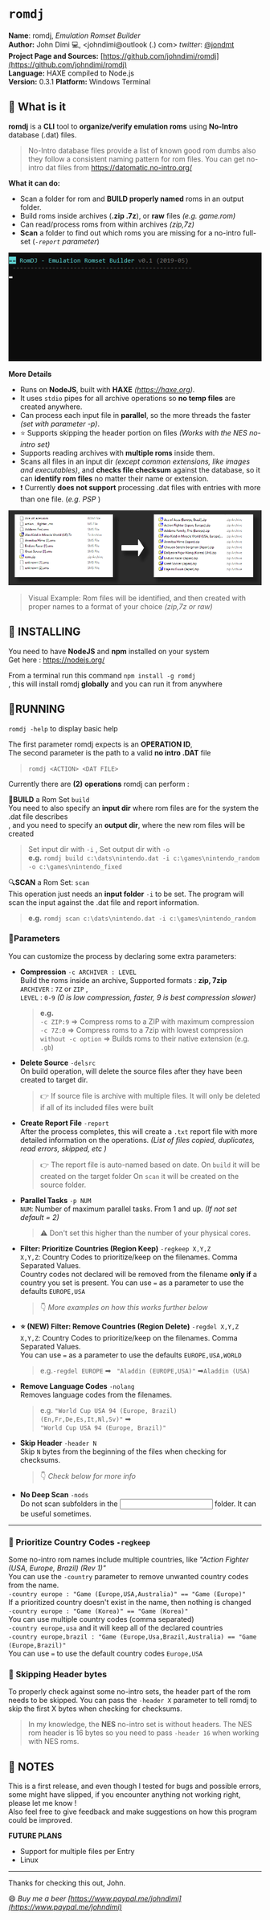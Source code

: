 # `romdj`

**Name**: romdj, *Emulation Romset Builder*   
**Author:** John Dimi :computer:, <johndimi@outlook (.) com> *twitter*: [@jondmt](https://twitter.com/jondmt)  
**Project Page and Sources:** [https://github.com/johndimi/romdj](https://github.com/johndimi/romdj)  
**Language:** HAXE compiled to Node.js  
**Version:** 0.3.1 **Platform:** Windows Terminal  


## :mega: What is it

**romdj** is a **CLI** tool to **organize/verify emulation roms** using **No-Intro** database (.dat) files.

> No-Intro database files provide a list of known good rom dumbs also they follow a consistent naming pattern for rom files. You can get no-intro dat files from https://datomatic.no-intro.org/

**What it can do:**  

- Scan a folder for rom  and **BUILD properly named** roms in an output folder.
- Build roms inside archives (**.zip .7z**), or **raw** files *(e.g. game.rom)*
- Can read/process roms from within archives *(zip,7z)*
- **Scan** a folder to find out which roms you are missing for a no-intro full-set  (*`-report` parameter*)


![Run Example](media/demorun1.gif)  

**More Details**

- Runs on **NodeJS**, built with **HAXE** *(https://haxe.org)*.
- It uses `stdio` pipes for all archive operations so **no temp files** are created anywhere.
- Can process each input file in **parallel**, so the more threads the faster *(set with parameter -p)*.
- :star: Supports skipping the header portion on files *(Works with the NES no-intro set)*
- Supports reading archives with **multiple roms** inside them.
- Scans all files in an input dir *(except common extensions, like images and executables)*, and **checks file checksum** against the database, so it can **identify rom files** no matter their name or extension.
- :exclamation: Currently **does not support** processing .dat files with entries with more than one file. (*e.g. PSP* )

![visual example](media/file_example.png)  
> Visual Example: Rom files will be identified, and then created with proper names to a format of your choice *(zip,7z or raw)*

## :construction_worker: ​INSTALLING

You need to have **NodeJS** and **npm** installed on your system  
Get here : https://nodejs.org/

From a terminal run this command `npm install -g romdj`   
, this will install romdj **globally** and you can run it from anywhere

## :running:RUNNING

`romdj -help` to display basic help

The first parameter romdj expects is an **OPERATION ID**,   
The second parameter is the path to a valid **no intro .DAT** file  

> `romdj <ACTION> <DAT FILE>`   

Currently there are **(2)** **operations** romdj can perform :

:wrench:**BUILD** a Rom Set `build`  
You need to also specify an **input dir** where rom files are for the system the .dat file describes  
, and you need to specify an **output dir**, where the new rom files will be created  

> Set input dir with `-i`  , Set output dir with `-o`  
> **e.g.** `romdj build c:\dats\nintendo.dat -i c:\games\nintendo_random -o c:\games\nintendo_fixed`

:mag:**SCAN** a Rom Set: `scan`  
This operation just needs an **input folder** `-i` to be set. The program will scan the input against the .dat file and report information.  

> **e.g.** `romdj scan c:\dats\nintendo.dat -i c:\games\nintendo_random`

### :hammer:**Parameters**  
You can customize the process by declaring some extra parameters:  

- **Compression** `-c ARCHIVER : LEVEL`   
  Build the roms inside an archive, Supported formats : **zip, 7zip**  
  `ARCHIVER` : `7Z` or `ZIP` ,  
  `LEVEL` : `0-9` *(0 is low compression, faster, 9 is best compression slower)*  
  
  > **e.g.**  
  > `-c ZIP:9` => Compress roms to a ZIP with maximum compression  
  > `-c 7Z:0` => Compress roms to a 7zip with lowest compression  
  > `without -c option` => Builds roms to their native extension (e.g. `.gb`)

- **Delete Source** `-delsrc`  
  On build operation, will delete the source files after they have been created to target dir.  
  
  > :point_right: If source file is archive with multiple files. It will only be deleted if all of its included files were built
  
- **Create Report File** `-report`  
  After the process completes,  this will create a `.txt` report file with more detailed information on the operations. *(List of files copied, duplicates, read errors, skipped, etc )*   

  > :point_right:  The report file is auto-named based on date. On `build` it will be created on the target folder On `scan` it will be created on the source folder.

- **Parallel Tasks** `-p NUM`  
  `NUM`: Number of maximum parallel tasks. From 1 and up. *(If not set default = 2)*   

  > :warning: Don't set this higher than the number of your physical cores.

- **Filter: Prioritize Countries (Region Keep)** `-regkeep X,Y,Z`  
  `X,Y,Z`: Country Codes to prioritize/keep on the filenames. Comma Separated Values.  
  Country codes not declared will be removed from the filename **only if** a country you set is present.
  You can use `=` as a parameter to use the defaults `EUROPE,USA`  
  
  > :point_down: *More examples on how this works further below*  
  
- **:star: (NEW) Filter: Remove Countries (Region Delete)** `-regdel X,Y,Z`   
  `X,Y,Z`: Country Codes to prioritize/keep on the filenames. Comma Separated Values.  
  You can use `=` as a parameter to use the defaults `EUROPE,USA,WORLD`   
  
  > e.g.`-regdel EUROPE` ➡ ` "Aladdin (EUROPE,USA)"` ➡`Aladdin (USA)`
  
- **Remove Language Codes** `-nolang`  
  Removes language codes from the filenames.   

  > e.g. `"World Cup USA 94 (Europe, Brazil) (En,Fr,De,Es,It,Nl,Sv)"` ➡  
  > `"World Cup USA 94 (Europe, Brazil)"`

- **Skip Header** `-header N`  
  Skip `N` bytes from the beginning of the files when checking for checksums.   

  > :point_down: *Check below for more info*

- **No Deep Scan** `-nods`  
  Do not scan subfolders in the <input> folder. It can be useful sometimes.

----

### :baby_chick: Prioritize Country Codes `-regkeep`

Some no-intro rom names include multiple countries, like *"Action Fighter (USA, Europe, Brazil) (Rev 1)"*  
You can use the `-country` parameter to remove unwanted country codes from the name.  
`-country europe : "Game (Europe,USA,Australia)" == "Game (Europe)"`  
If a prioritized country doesn't exist in the name, then nothing is changed  
`-country europe : "Game (Korea)" == "Game (Korea)"`  
You can use multiple country codes (comma separated)  
`-country europe,usa` and it will keep all of the declared countries  
`-country europe,brazil : "Game (Europe,Usa,Brazil,Australia) == "Game (Europe,Brazil)"`  
You can use `=` to use the default country codes `Europe,USA`

### :baby_chick: Skipping Header bytes

To properly check against some no-intro sets, the header part of the rom needs to be skipped. You can pass the `-header X` parameter to tell romdj to skip the first X bytes when checking for checksums.

> In my knowledge, the **NES** no-intro set is without headers. The NES rom header is 16 bytes so you need to pass `-header 16` when working with NES roms.




## :paperclip: NOTES

This is a first release, and even though I tested for bugs and possible errors, some might have slipped, if you encounter anything not working right, please let me know !  
Also feel free to give feedback and make suggestions on how this program could be improved.

**FUTURE PLANS**

- Support for multiple files per Entry
- Linux

----

Thanks for checking this out, 
John.


:smile: *Buy me a beer [https://www.paypal.me/johndimi](https://www.paypal.me/johndimi)*